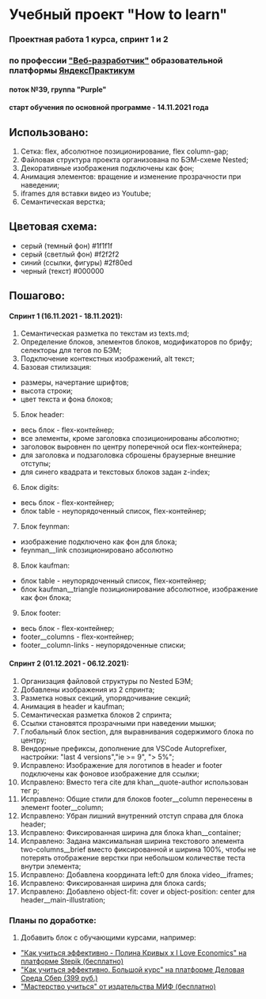# Учебный проект "How to learn"
### Проектная работа 1 курса, спринт 1 и 2
### по профессии ["Веб-разработчик"](https://practicum.yandex.ru/profile/web/) образовательной платформы [ЯндексПрактикум](https://practicum.yandex.ru)
#### поток №39, группа "Purple"
#### старт обучения по основной программе - 14.11.2021 года

## Использовано:
1. Сетка: flex, абсолютное позиционирование, flex column-gap;
2. Файловая структура проекта организована по БЭМ-схеме Nested;
3. Декоративные изображения подключены как фон;
4. Анимация элементов: вращение и изменение прозрачности при наведении;
5. iframes для вставки видео из Youtube;
6. Семантическая верстка;

## Цветовая схема:
* серый (темный фон) #1f1f1f
* серый (светлый фон) #f2f2f2
* синий (ссылки, фигуры) #2f80ed
* черный (текст) #000000

## Пошагово:
#### Спринт 1 (16.11.2021 - 18.11.2021):
1. Семантическая разметка по текстам из texts.md;
2. Определение блоков, элементов блоков, модификаторов по брифу; селекторы для тегов по БЭМ;
3. Подключение контекстных изображений, alt текст;
4. Базовая стилизация:
* размеры, начертание шрифтов;
* высота строки;
* цвет текста и фона блоков;
5. Блок header:
* весь блок - flex-контейнер;
* все элементы, кроме заголовка спозиционированы абсолютно;
* заголовок выровнен по центру поперечной оси flex-контейнера;
* для заголовка и подзаголовка сброшены браузерные внешние отступы;
* для синего квадрата и текстовых блоков задан z-index;
6. Блок digits:
* весь блок - flex-контейнер;
* блок table - неупорядоченный список, flex-контейнер;
7. Блок feynman:
* изображение подключено как фон для блока;
* feynman__link спозиционировано абсолютно
8. Блок kaufman:
* блок table - неупорядоченный список, flex-контейнер;
* блок kaufman__triangle позиционирование абсолютное, изображение как фон блока;
9. Блок footer:
* весь блок - flex-контейнер;
* footer__columns - flex-контейнер;
* footer__column-links  - неупорядоченные списки;

#### Спринт 2 (01.12.2021 - 06.12.2021):
1. Организация файловой структуры по Nested БЭМ;
2. Добавлены изображения из 2 спринта;
3. Разметка новых секций, упорядочивание секций;
4. Анимация в header и kaufman;
5. Семантическая разметка блоков 2 спринта;
6. Ссылки становятся прозрачными при наведении мышки;
7. Глобальный блок section, для выравнивания содержимого блока по центру;
8. Вендорные префиксы, дополнение для VSCode Autoprefixer, настройки: "last 4 versions","ie >= 9", "> 5%";
9. Исправлено: Изображение для логотипов в header и footer подключены как фоновое изображение для ссылки;
10. Исправлено: Вместо тега cite для khan__quote-author использован тег p;
11. Исправлено: Общие стили для блоков footer__column перенесены в элемент footer__column;
12. Исправлено: Убран лишний внутренний отступ справа для блока header;
13. Исправлено: Фиксированная ширина для блока khan__container;
14. Исправлено: Задана максимальная ширина текстового элемента two-columns__brief вместо фиксированной и ширина 100%, чтобы не потерять отображение верстки при небольшом количестве теста внутри элемента;
15. Исправлено: Добавлена координата left:0 для блока video__iframes;
16. Исправлено: Фиксированная ширина для блока cards;
17. Исправлено: Добавлено object-fit: cover и object-position: center для header__main-illustration;

### Планы по доработке:
1. Добавить блок с обучающими курсами, например:
* ["Как учиться эффективно - Полина Кривых x I Love Economics" на платформе Stepik (бесплатно)](https://stepik.org/course/99892/promo?search=836445343)
* ["Как учиться эффективно. Большой курс" на платформе Деловая Среда Сбер (399 руб.)](https://dasreda.ru/learn/courses/kak-uchitsya-effektivno-bolshoj-kurs)
* ["Мастерство учиться" от издательства МИФ (бесплатно)](https://www.mann-ivanov-ferber.ru/courses/study-course/)
